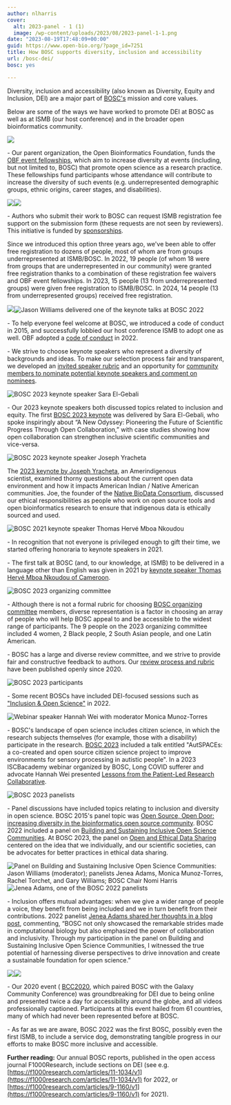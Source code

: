 ```yaml
---
author: nlharris
cover:
  alt: 2023-panel - 1 (1)
  image: /wp-content/uploads/2023/08/2023-panel-1-1.png
date: "2023-08-19T17:48:09+00:00"
guid: https://www.open-bio.org/?page_id=7251
title: How BOSC supports diversity, inclusion and accessibility
url: /bosc-dei/
bosc: yes

---
```

Diversity, inclusion and accessibility (also known as Diversity, Equity and Inclusion, DEI) are a major part of [BOSC's](/?obf-events=bosc-2023) mission and core values.

Below are some of the ways we have worked to promote DEI at BOSC as well as at ISMB (our host conference) and in the broader open bioinformatics community.

![](/wp-content/uploads/2023/03/Ruth-Nanjala-cropped-OBF-event-fellowship-winner-260x300.jpg)

\- Our parent organization, the Open Bioinformatics Foundation, funds the [OBF event fellowships](/event-awards/), which aim to increase diversity at events (including, but not limited to, BOSC) that promote open science as a research practice. These fellowships fund participants whose attendance will contribute to increase the diversity of such events (e.g. underrepresented demographic groups, ethnic origins, career stages, and disabilities).

![](/wp-content/uploads/2023/08/Nomi-Deepak-Vasundra-1-1024x782.jpeg)![](/wp-content/uploads/2022/12/Farica-Zhuang-and-Matthew-Gazzara-1-284x300.jpeg)

\- Authors who submit their work to BOSC can request ISMB registration fee support on the submission form (these requests are not seen by reviewers). This initiative is funded by [sponsorships](/events/sponsors/).

Since we introduced this option three years ago, we've been able to offer free registration to dozens of people, most of whom are from groups underrepresented at ISMB/BOSC. In 2022, 19 people (of whom 18 were from groups that are underrepresented in our community) were granted free registration thanks to a combination of these registration fee waivers and OBF event fellowships. In 2023, 15 people (13 from underrepresented groups) were given free registration to ISMB/BOSC. In 2024, 14 people (13 from underrepresented groups) received free registration.

![](/wp-content/uploads/2023/08/BOSC2023-crowded-room-Jason-standing-1-1024x372.png)![Jason Williams delivered one of the keynote talks at BOSC 2022](/wp-content/uploads/2022/08/image5-e1675318372322-251x300.jpg)

\- To help everyone feel welcome at BOSC, we introduced a code of conduct in 2015, and successfully lobbied our host conference ISMB to adopt one as well. OBF adopted a [code of conduct](https://github.com/OBF/obf-docs/tree/master/code-of-conduct) in 2022.

\- We strive to choose keynote speakers who represent a diversity of backgrounds and ideas. To make our selection process fair and transparent, we developed an [invited speaker rubric](https://github.com/OBF/bosc_materials/blob/master/invited-speaker-process.md) and an opportunity for [community members to nominate potential keynote speakers and comment on nominees](/2023/02/02/nominate-keynote-speaker-for-bosc-2023/).

![BOSC 2023 keynote speaker Sara El-Gebali](/wp-content/uploads/2023/08/image7-768x1024.jpg)

\- Our 2023 keynote speakers both discussed topics related to inclusion and equity. The first [BOSC 2023 keynote](/events/bosc-2023/bosc-2023-keynotes/) was delivered by Sara El-Gebali, who spoke inspiringly about “A New Odyssey: Pioneering the Future of Scientific Progress Through Open Collaboration,” with case studies showing how open collaboration can strengthen inclusive scientific communities and vice-versa.

![BOSC 2023 keynote speaker Joseph Yracheta](/wp-content/uploads/2023/04/Joseph-Yracheta-300x296.png)

The [2023 keynote by Joseph Yracheta](/events/bosc-2023/bosc-2023-keynotes/), an Amerindigenous scientist, examined thorny questions about the current open data environment and how it impacts American Indian / Native American communities. Joe, the founder of the [Native BioData Consortium](https://nativebio.org/), discussed our ethical responsibilities as people who work on open source tools and open bioinformatics research to ensure that indigenous data is ethically sourced and used.

![BOSC 2021 keynote speaker Thomas Hervé Mboa Nkoudou](/wp-content/uploads/2021/04/Thomas-Mboa-300x200.jpg)

\- In recognition that not everyone is privileged enough to gift their time, we started offering honoraria to keynote speakers in 2021.

\- The first talk at BOSC (and, to our knowledge, at ISMB) to be delivered in a language other than English was given in 2021 by [keynote speaker Thomas Hervé Mboa Nkoudou of Cameroon](/events/bosc-2021/bosc-2021-keynotes/).

![BOSC 2023 organizing committee](/wp-content/uploads/2023/03/BOSC2023-org-committee-square-300x293.jpeg)

\- Although there is not a formal rubric for choosing [BOSC organizing committee](/events/bosc-2023/#org-committee) members, diverse representation is a factor in choosing an array of people who will help BOSC appeal to and be accessible to the widest range of participants. The 9 people on the 2023 organizing committee included 4 women, 2 Black people, 2 South Asian people, and one Latin American.

\- BOSC has a large and diverse review committee, and we strive to provide fair and constructive feedback to authors. Our [review process and rubric](https://github.com/OBF/bosc_materials/blob/master/BOSC_review_process.md.) have been published openly since 2020.

![BOSC 2023 participants](/wp-content/uploads/2023/08/image5-1024x629.png)

\- Some recent BOSCs have included DEI-focused sessions such as ["Inclusion & Open Science"](/events/bosc-2022/bosc-2022-schedule) in 2022.

![Webinar speaker Hannah Wei with moderator Monica Munoz-Torres](/wp-content/uploads/2023/03/Moni-moderating-questions-for-Hannah-Wei-1-266x300.png)

\- BOSC's landscape of open science includes citizen science, in which the research subjects themselves (for example, those with a disability) participate in the research. [BOSC 2023](/events/bosc-2023/bosc-2023-schedule/) included a talk entitled "AutSPACEs: a co-created and open source citizen science project to improve environments for sensory processing in autistic people". In a 2023 ISCBacademy webinar organized by BOSC, Long COVID sufferer and advocate Hannah Wei presented [Lessons from the Patient-Led Research Collaborative](/2023/03/07/iscbacademy-webinar-on-patient-led-research/).

![BOSC 2023 panelists](/wp-content/uploads/2023/08/2023-panel-1-1-1024x392.png)

\- Panel discussions have included topics relating to inclusion and diversity in open science. BOSC 2015's panel topic was [Open Source, Open Door: increasing diversity in the bioinformatics open source community](/wiki/BOSC_2015_Panel). BOSC 2022 included a panel on [Building and Sustaining Inclusive Open Science Communities](/events/bosc-2022/bosc-2022-panel/). At BOSC 2023, the panel on [Open and Ethical Data Sharing](/events/bosc-2023/bosc-2023-panel/) centered on the idea that we individually, and our scientific societies, can be advocates for better practices in ethical data sharing.

![Panel on Building and Sustaining Inclusive Open Science Communities: Jason Williams (moderator); panelists Jenea Adams, Monica Munoz-Torres, Rachel Torchet, and Gary Williams; BOSC Chair Nomi Harris](/wp-content/uploads/2022/11/panel-with-Nomi-1-1024x626.jpeg)![Jenea Adams, one of the BOSC 2022 panelists](/wp-content/uploads/2023/07/Jenea-Adams-1-1.png)

\- Inclusion offers mutual advantages: when we give a wider range of people a voice, they benefit from being included and we in turn benefit from their contributions. 2022 panelist [Jenea Adams shared her thoughts in a blog post](/2023/07/10/spotlight-on-diversity-jenea-adams/), commenting, “BOSC not only showcased the remarkable strides made in computational biology but also emphasized the power of collaboration and inclusivity. Through my participation in the panel on Building and Sustaining Inclusive Open Science Communities, I witnessed the true potential of harnessing diverse perspectives to drive innovation and create a sustainable foundation for open science.”

![](/wp-content/uploads/2023/04/BOSC2020-party-attendees1-1024x576.jpg)![](/wp-content/uploads/2023/04/Scott-Andrew-Shade-1-212x300.jpeg)

\- Our 2020 event ( [BCC2020](/2020/08/13/lessons-learned/), which paired BOSC with the Galaxy Community Conference) was groundbreaking for DEI due to being online and presented twice a day for accessibility around the globe, and all videos professionally captioned. Participants at this event hailed from 61 countries, many of which had never been represented before at BOSC.

\- As far as we are aware, BOSC 2022 was the first BOSC, possibly even the first ISMB, to include a service dog, demonstrating tangible progress in our efforts to make BOSC more inclusive and accessible.

**Further reading:** Our annual BOSC reports, published in the open access journal F1000Research, include sections on DEI (see e.g. [https://f1000research.com/articles/11-1034/v1](https://f1000research.com/articles/11-1034/v1) for 2022, or [https://f1000research.com/articles/9-1160/v1](https://f1000research.com/articles/9-1160/v1) for 2021).
